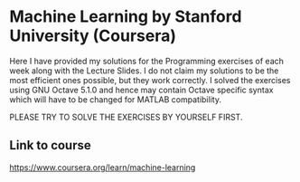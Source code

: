 # Machine Learning by Stanford University (Coursera)
Here I have provided my solutions for the Programming exercises of each week along with the Lecture Slides.
I do not claim my solutions to be the most efficient ones possible, but they work correctly.
I solved the exercises using GNU Octave 5.1.0 and hence may contain Octave specific syntax which will have to be changed for MATLAB compatibility.

PLEASE TRY TO SOLVE THE EXERCISES BY YOURSELF FIRST.
## Link to course
https://www.coursera.org/learn/machine-learning
